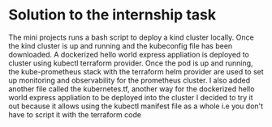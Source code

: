 # Solution to the internship task 
The mini projects runs a bash script to deploy a kind cluster locally. 
Once the kind cluster is up and running and the kubeconfig file has been downloaded. 
A dockerized hello world express appliation is deployed to cluster using  kubectl terraform provider.
Once the pod is up and running, the kube-prometheus stack with the terraform helm provider are used to set up monitoring and observability for the prometheus cluster.
I also added another file called the kubernetes.tf, another way for the dockerized hello world express appliation to be deployed into the cluster
I decided to try it out because it allows using the kubectl manifest file as a whole i.e you don't have to script it with the terraform code  
